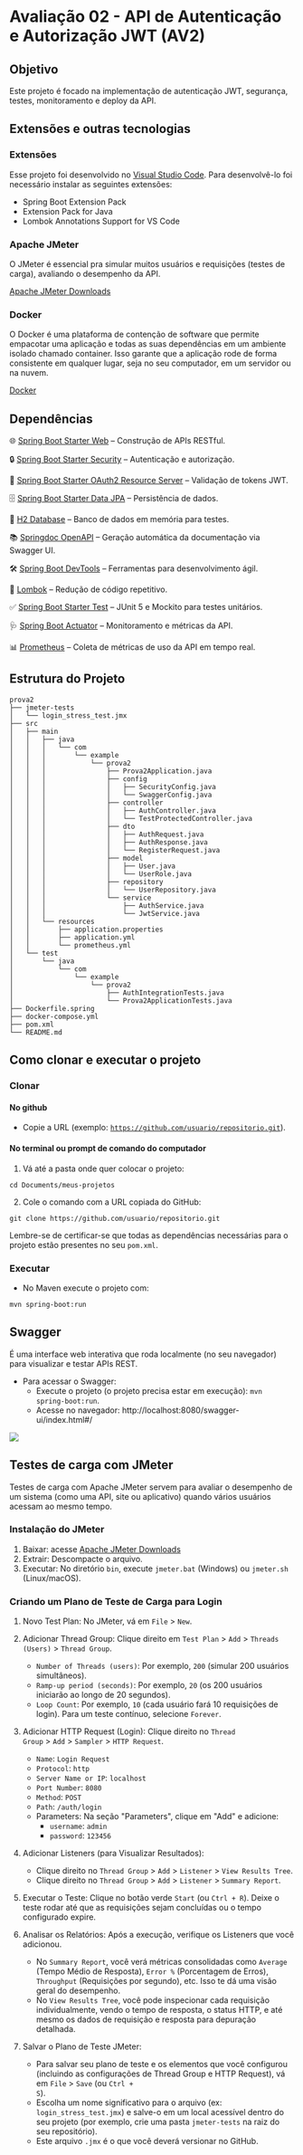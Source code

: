 # Avaliação 02 - API de Autenticação e Autorização JWT (AV2)
## Objetivo
Este projeto é focado na implementação de autenticação JWT, segurança, testes, monitoramento e deploy da API.
## Extensões e outras tecnologias
### Extensões
Esse projeto foi desenvolvido no <a href="https://code.visualstudio.com/" target="_blank">Visual Studio Code</a>. Para desenvolvê-lo foi necessário instalar as seguintes extensões:
- Spring Boot Extension Pack
- Extension Pack for Java
- Lombok Annotations Support for VS Code
### Apache JMeter
O JMeter é essencial pra simular muitos usuários e requisições (testes de carga), avaliando o desempenho da API.

<a href="https://jmeter.apache.org/download_jmeter.cgi" target="_blank">Apache JMeter Downloads</a>
### Docker
O Docker é uma plataforma de contenção de software que permite empacotar uma aplicação e todas as suas dependências em um ambiente isolado chamado container. Isso garante que a aplicação rode de forma consistente em qualquer lugar, seja no seu computador, em um servidor ou na nuvem.

<a href="https://www.docker.com/" target="_blank">Docker</a>
## Dependências
🌐 <a href="https://spring.io/guides/gs/rest-service" target="_blank">Spring Boot Starter Web</a> – Construção de APIs RESTful.

🔒 <a href="https://spring.io/projects/spring-security" target="_blank">Spring Boot Starter Security</a> – Autenticação e autorização.

🔑 <a href="https://docs.spring.io/spring-security/reference/servlet/oauth2/resource-server/jwt.html" target="_blank">Spring Boot Starter OAuth2 Resource Server</a> – Validação de tokens JWT.

🗄️ <a href="https://spring.io/projects/spring-data-jpa" target="_blank">Spring Boot Starter Data JPA</a> – Persistência de dados.

💾 <a href="https://www.h2database.com/html/main.html" target="_blank">H2 Database</a> – Banco de dados em memória para testes.

📚 <a href="https://springdoc.org/" target="_blank">Springdoc OpenAPI</a> – Geração automática da documentação via Swagger UI.

🛠️ <a href="https://docs.spring.io/spring-boot/reference/using/devtools.html#using.devtools" target="_blank">Spring Boot DevTools</a> – Ferramentas para desenvolvimento ágil.

🍬 <a href="https://projectlombok.org/" target="_blank">Lombok</a> – Redução de código repetitivo.

✅ <a href="https://docs.spring.io/spring-boot/reference/testing/index.html#testing" target="_blank">Spring Boot Starter Test</a> – JUnit 5 e Mockito para testes unitários.

🩺 <a href="https://docs.spring.io/spring-boot/reference/actuator/index.html" target="_blank">Spring Boot Actuator</a> – Monitoramento e métricas da API.

📊 <a href="https://prometheus.io/docs/introduction/overview/" target="_blank">Prometheus</a> – Coleta de métricas de uso da API em tempo real.
## Estrutura do Projeto
```
prova2
├── jmeter-tests
│   └── login_stress_test.jmx
├── src
│   ├── main
│   │   ├── java
│   │   │   └── com
│   │   │       └── example
│   │   │           └── prova2
│   │   │               ├── Prova2Application.java
│   │   │               ├── config
│   │   │               │   ├── SecurityConfig.java
│   │   │               │   └── SwaggerConfig.java
│   │   │               ├── controller
│   │   │               │   ├── AuthController.java
│   │   │               │   └── TestProtectedController.java
│   │   │               ├── dto
│   │   │               │   ├── AuthRequest.java
│   │   │               │   ├── AuthResponse.java
│   │   │               │   └── RegisterRequest.java
│   │   │               ├── model
│   │   │               │   ├── User.java
│   │   │               │   └── UserRole.java
│   │   │               ├── repository
│   │   │               │   └── UserRepository.java
│   │   │               └── service
│   │   │                   ├── AuthService.java
│   │   │                   └── JwtService.java
│   │   └── resources
│   │       ├── application.properties
│   │       ├── application.yml
│   │       └── prometheus.yml
│   └── test
│       └── java
│           └── com
│               └── example
│                   └── prova2
│                       ├── AuthIntegrationTests.java
│                       └── Prova2ApplicationTests.java
├── Dockerfile.spring
├── docker-compose.yml
├── pom.xml
└── README.md
```
## Como clonar e executar o projeto
### Clonar
#### No github
- Copie a URL (exemplo: <code>https://github.com/usuario/repositorio.git</code>).
#### No terminal ou prompt de comando do computador
1. Vá até a pasta onde quer colocar o projeto:
```
cd Documents/meus-projetos
```
2. Cole o comando com a URL copiada do GitHub:
```
git clone https://github.com/usuario/repositorio.git
```
Lembre-se de certificar-se que todas as dependências necessárias para o projeto estão presentes no seu <code>pom.xml</code>.
### Executar
- No Maven execute o projeto com:
```
mvn spring-boot:run
```
## Swagger
É uma interface web interativa que roda localmente (no seu navegador) para visualizar e testar APIs REST.
  - Para acessar o Swagger:
    - Execute o projeto (o projeto precisa estar em execução): <code>mvn spring-boot:run</code>.
    - Acesse no navegador: http://localhost:8080/swagger-ui/index.html#/

<img align="center" src="https://github.com/CarlosEOsawaC/Arquitetura-de-Aplicacoes-Web/blob/main/Img%20AAW%20README/Swagger%20Local.png"/>

## Testes de carga com JMeter
Testes de carga com Apache JMeter servem para avaliar o desempenho de um sistema (como uma API, site ou aplicativo) quando vários usuários acessam ao mesmo tempo.
### Instalação do JMeter
  1. Baixar: acesse <a href="https://jmeter.apache.org/download_jmeter.cgi" target="_blank">Apache JMeter Downloads</a>
  2. Extrair: Descompacte o arquivo.
  3. Executar: No diretório <code>bin</code>, execute <code>jmeter.bat</code> (Windows) ou <code>jmeter.sh</code> (Linux/macOS).
### Criando um Plano de Teste de Carga para Login
  1. Novo Test Plan: No JMeter, vá em <code>File</code> > <code>New</code>.
  2. Adicionar Thread Group: Clique direito em <code>Test Plan</code> > <code>Add</code> > <code>Threads (Users)</code> > <code>Thread Group</code>.

     - <code>Number of Threads (users)</code>: Por exemplo, <code>200</code> (simular 200 usuários simultâneos).
     - <code>Ramp-up period (seconds)</code>: Por exemplo, <code>20</code> (os 200 usuários iniciarão ao longo de 20 segundos).
     - <code>Loop Count</code>: Por exemplo, <code>10</code> (cada usuário fará 10 requisições de login). Para um teste contínuo, selecione <code>Forever</code>.
  
  3. Adicionar HTTP Request (Login): Clique direito no <code>Thread Group</code> > <code>Add</code> > <code>Sampler</code> > <code>HTTP Request</code>.

     - <code>Name</code>: <code>Login Request</code>
     - <code>Protocol</code>: <code>http</code>
     - <code>Server Name or IP</code>: <code>localhost</code>
     - <code>Port Number</code>: <code>8080</code>
     - <code>Method</code>: <code>POST</code>
     - <code>Path</code>: <code>/auth/login</code>
     - Parameters: Na seção "Parameters", clique em "Add" e adicione:
       - <code>username</code>: <code>admin</code>
       - <code>password</code>: <code>123456</code>

  4. Adicionar Listeners (para Visualizar Resultados):

     - Clique direito no <code>Thread Group</code> > <code>Add</code> > <code>Listener</code> > <code>View Results Tree</code>.
     - Clique direito no <code>Thread Group</code> > <code>Add</code> > <code>Listener</code> > <code>Summary Report</code>.

  5. Executar o Teste: Clique no botão verde <code>Start</code> (ou <code>Ctrl + R</code>). Deixe o teste rodar até que as requisições sejam concluídas ou o tempo configurado expire.
  6. Analisar os Relatórios: Após a execução, verifique os Listeners que você adicionou.

     - No <code>Summary Report</code>, você verá métricas consolidadas como <code>Average</code> (Tempo Médio de Resposta), <code>Error %</code> (Porcentagem de Erros), <code>Throughput</code> (Requisições por segundo), etc. Isso te dá uma visão geral do desempenho.
     - No <code>View Results Tree</code>, você pode inspecionar cada requisição individualmente, vendo o tempo de resposta, o status HTTP, e até mesmo os dados de requisição e resposta para depuração detalhada.

  7. Salvar o Plano de Teste JMeter:

     - Para salvar seu plano de teste e os elementos que você configurou (incluindo as configurações de Thread Group e HTTP Request), vá em <code>File</code> > <code>Save</code> (ou <code>Ctrl + S</code>).
     - Escolha um nome significativo para o arquivo (ex: <code>login_stress_test.jmx</code>) e salve-o em um local acessível dentro do seu projeto (por exemplo, crie uma pasta <code>jmeter-tests</code> na raiz do seu repositório).
     - Este arquivo <code>.jmx</code> é o que você deverá versionar no GitHub.
